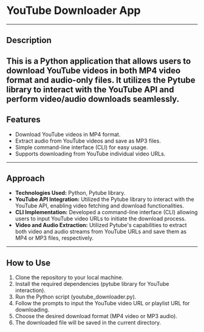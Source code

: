 # YouTube Downloader App

---
## Description
This is a Python application that allows users to download YouTube videos in both MP4 video format and audio-only files. It utilizes the Pytube library to interact with the YouTube API and perform video/audio downloads seamlessly.
---
## Features
- Download YouTube videos in MP4 format.
- Extract audio from YouTube videos and save as MP3 files.
- Simple command-line interface (CLI) for easy usage.
- Supports downloading from YouTube individual video URLs.
---
## Approach
- **Technologies Used:** Python, Pytube library.
- **YouTube API Integration:** Utilized the Pytube library to interact with the YouTube API, enabling video fetching and download functionalities.
- **CLI Implementation:** Developed a command-line interface (CLI) allowing users to input YouTube video URLs to initiate the download process.
- **Video and Audio Extraction:** Utilized Pytube's capabilities to extract both video and audio streams from YouTube URLs and save them as MP4 or MP3 files, respectively.
---
## How to Use

1. Clone the repository to your local machine.
2. Install the required dependencies (pytube library for YouTube interaction).
3. Run the Python script (youtube_downloader.py).
4. Follow the prompts to input the YouTube video URL or playlist URL for downloading.
5. Choose the desired download format (MP4 video or MP3 audio).
6. The downloaded file will be saved in the current directory.
